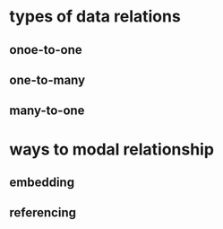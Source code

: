 # types of data relations
## onoe-to-one
## one-to-many
## many-to-one

# ways to modal relationship
## embedding
## referencing